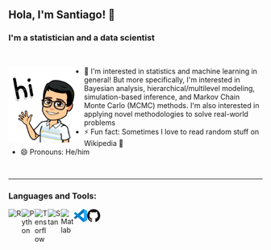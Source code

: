 ## Hola, I'm Santiago! 👋

### I'm a statistician and a data scientist

<br />

<img align="left" width="150" height="150" src="https://github.com/smarinardila/smarinardila/blob/main/pictures/hi.png"></a>
- 🔭 I'm interested in statistics and machine learning in general! But more specifically, I'm interested in Bayesian analysis, hierarchical/multilevel modeling, simulation-based inference, and Markov Chain Monte Carlo (MCMC) methods. I'm also interested in applying novel methodologies to solve real-world problems <!--- - 🌱 I’m currently learning a lil bit about everything :eyes: -->
- ⚡ Fun fact: Sometimes I love to read random stuff on Wikipedia :eyes:
- :smile: Pronouns: He/him

<!---
### How to reach me :mailbox::

[<img align="left" alt="codeSTACKr.com" width="22px" src="https://raw.githubusercontent.com/iconic/open-iconic/master/svg/globe.svg" />][website]
[<img align="left" alt="codeSTACKr | YouTube" width="22px" src="https://cdn.jsdelivr.net/npm/simple-icons@v3/icons/youtube.svg" />][youtube]
[<img align="left" alt="codeSTACKr | Twitter" width="22px" src="https://cdn.jsdelivr.net/npm/simple-icons@v3/icons/twitter.svg" />][twitter]
[<img align="left" alt="codeSTACKr | LinkedIn" width="22px" src="https://cdn.jsdelivr.net/npm/simple-icons@v3/icons/linkedin.svg" />][linkedin]
[<img align="left" alt="codeSTACKr | Instagram" width="22px" src="https://cdn.jsdelivr.net/npm/simple-icons@v3/icons/instagram.svg" />][instagram]
-->



<br />

---

### Languages and Tools:

<img align="left" alt="R" width="26px" src="https://www.r-project.org/logo/Rlogo.png" />
<img align="left" alt="Python" width="26px" src="https://upload.wikimedia.org/wikipedia/commons/c/c3/Python-logo-notext.svg" />
<img align="left" alt="Tensorflow" width="26px" src="https://upload.wikimedia.org/wikipedia/commons/2/2d/Tensorflow_logo.svg" />
<img align="left" alt="Stan" width="26px" src="https://github.com/stan-dev/logos/blob/master/logo_tm.png?raw=true" />
<img align="left" alt="Matlab" width="26px" src="https://upload.wikimedia.org/wikipedia/commons/2/21/Matlab_Logo.png" />
<img align="left" alt="Visual Studio Code" width="26px" src="https://raw.githubusercontent.com/github/explore/80688e429a7d4ef2fca1e82350fe8e3517d3494d/topics/visual-studio-code/visual-studio-code.png" />
<img align="left" alt="GitHub" width="26px" src="https://raw.githubusercontent.com/github/explore/78df643247d429f6cc873026c0622819ad797942/topics/github/github.png" />


<br />
